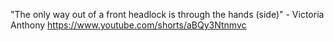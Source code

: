 "The only way out of a front headlock is through the hands (side)" - Victoria Anthony
https://www.youtube.com/shorts/aBQy3Ntnmvc